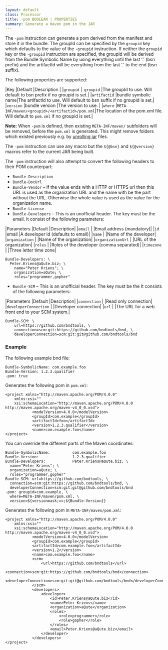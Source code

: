 ```yaml
---
layout: default
class: Processor
title: -pom BOOLEAN | PROPERTIES
summary: Generate a maven pom in the JAR
---
```


The `-pom` instruction can generate a pom derived from the manifest and store it in the
bundle. The groupId can be specified by the `groupid` key which defaults to the value of
the `-groupid` instruction. If neither the `groupid` key or the `-groupid` instruction
are specified, the groupId will be derived from the Bundle Symbolic Name by using
everything until the last '.' (bsn prefix) and the artifactId will be everything from the
last '.' to the end (bsn suffix).

The following properties are supported:

|Key              |Default          |Description                         |
|`groupid`        |`-groupid`       |The groupId to use. Will default to bsn prefix if no groupid is set.|
|`artifactid`     |bundle symbolic name|The artifactId to use. Will default to bsn suffix if no groupid is set.|
|`version`        |bundle version   |The version to use.                 |
|`where`          |`META-INF/maven/<groupid>/<artifactid>/pom.xml`|The location of the pom.xml file. Will default to `pom.xml` if no groupid is set.|

**Note:** When `-pom` is defined, then existing `META-INF/maven/` subfolders will be removed, before the `pom.xml` is generated. This might remove folders which existed previously e.g. by [unrolling jar](/instructions/includeresource.html#rolling) files.

The `-pom` instruction can use any macro but the `${@bsn}` and `${@version}` macros
refer to the current JAR being built. 

The `-pom` instruction will also attempt to convert the following headers to their POM counterpart:

* `Bundle-Description`
* `Bundle-DocUrl`
* `Bundle-Vendor`  – If the  value ends with a HTTP or HTTPS url then this URL is used as the organization URL and the name with be the part without the URL. Otherwise the whole value is used as the value for the organization name.
* `Bundle-License`
* `Bundle-Developers` – This is an unofficial header. The key must be the email. It consist of the following parameters:

|Parameters          |Default       |Description|
|`email`             |              |Email address (mandatory)|
|`id`                |email         |A developer id (defaults to email)|
|`name`              |              |Name of the developer|
|`organization`      |              |Name of the organization|
|`organizationUrl`   |              |URL of the organization|
|`roles`             |              |Roles of the developer (comma separated)|
|`timezone`          |              |Three letter time zone|

    Bundle-Developers: \
      Peter.Kriens@aQute.biz; \
        name="Peter Kriens"; \
        organization=aQute; \
        roles="programmer,gopher"
	 
* `Bundle-SCM` – This is an unofficial header. The key must be the It consists of the following parameters:

|Parameters             |Default       |Description|
|`connection`           |              |Read only connection|
|`developerConnection`  |              |Developer connection|
|`url`                  |              |The URL for a web front end to your SCM system.|

    Bundle-SCM: \
        url=https://github.com/bndtools, \
        connection=scm:git:https://github.com/bndtools/bnd, \
        developerConnection=scm:git:git@github.com/bndtools/bnd

### Example

The following example bnd file:

	Bundle-SymbolicName: com.example.foo
	Bundle-Version: 1.2.3.qualifier
	-pom: true

Generates the following pom in `pom.xml`:

    <project xmlns="http://maven.apache.org/POM/4.0.0"
        xmlns:xsi="" 
        xsi:schemaLocation="http://maven.apache.org/POM/4.0.0 http://maven.apache.org/maven-v4_0_0.xsd">
                <modelVersion>4.0.0</modelVersion>
                <groupId>com.example</groupId>
                <artifactId>foo</artifactId>
                <version>1.2.3.qualifier</version>
                <name>com.example.foo</name>
    </project>

You can override the different parts of the Maven coordinates:

	Bundle-SymbolicName:          com.example.foo
	Bundle-Version:               1.2.3.qualifier
	Bundle-Developers:            Peter.Kriens@aQute.biz; \
	  name="Peter Kriens"; \
	  organization=aQute; \
	  roles="programmer,gopher"
	Bundle-SCM: url=https://github.com/bndtools, \
	  connection=scm:git:https://github.com/bndtools/bnd, \
	  developerConnection=scm:git:git@github.com/bndtools/bnd
	-pom: groupid=com.example, \
	  where=META-INF/maven/pom.xml, \
	  version=${versionmask;==;${Bundle-Version}}
	
Generates the following pom in `META-INF/maven/pom.xml`:

    <project xmlns="http://maven.apache.org/POM/4.0.0" 
        xmlns:xsi=""
        xsi:schemaLocation="http://maven.apache.org/POM/4.0.0 http://maven.apache.org/maven-v4_0_0.xsd">
                <modelVersion>4.0.0</modelVersion>
                <groupId>com.example</groupId>
                <artifactId>com.example.foo</artifactId>
                <version>1.2</version>
                <name>com.example.foo</name>
                <scm>
                    <url>https://github.com/bndtools</url>
                    <connection>scm:git:https://github.com/bndtools/bnd</connection>
                    <developerConnection>scm:git:git@github.com/bndtools/bnd</developerConnection>
                </scm>
                <developers>
                    <developer>
                        <id>Peter.Kriens@aQute.biz</id>
                        <name>Peter Kriens</name>
                        <organization>aQute</organization>
                        <roles>
                            <role>programmer</role>
                            <role>gopher</role>
                        </roles>
                        <email>Peter.Kriens@aQute.biz</email>
                    </developer>
                </developers>
    </project>

